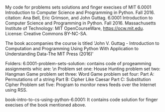 My code for problems sets solutions and finger execises of MIT 6.0001 Introduction to Computer Science and Programming in Python. Fall 2016.
citation: 
  Ana Bell, Eric Grimson, and John Guttag. 6.0001 Introduction to Computer Science and Programming in Python. Fall 2016. Massachusetts Institute of Technology: MIT OpenCourseWare, https://ocw.mit.edu. License: Creative Commons BY-NC-SA.


The book accompanies the course is titled 'John V. Guttag - Introduction to Computation and Programming Using Python With Application to Understanding Data-The MIT Press (2016)' 


Folders:
6.0001-problem-sets-solution:  contains code of progeamming assignments whic are: \n
    Problem set one: House Hunting
    problem set two: Hangman Game
    problem set three: Word Game
    problem set four: 
      Part A: Permutations of a string
      Part B: Cipher Like Caesar
      Part C: Substitution Cipher
    Problem set five:  Program to monitor news feeds over the Internet using RSS.

book-intro-to-cs-using-python-6.0001: 
  It contains code solution for finger execises of the book mentioned above.
